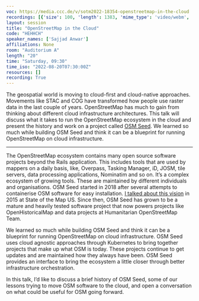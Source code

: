 ```yaml
---
voc: https://media.ccc.de/v/sotm2022-18354-openstreetmap-in-the-cloud
recordings: [{'size': 100, 'length': 1383, 'mime_type': 'video/webm', 'language': 'eng', 'filename': 'sotm2022-18354-eng-OpenStreetMap_in_the_Cloud_webm-hd.webm', 'state': 'new', 'folder': 'webm-hd', 'high_quality': True, 'width': 1920, 'height': 1080, 'updated_at': '2022-09-25T16:33:06.988+02:00', 'recording_url': 'https://cdn.media.ccc.de/events/sotm/2022/webm-hd/sotm2022-18354-eng-OpenStreetMap_in_the_Cloud_webm-hd.webm', 'url': 'https://api.media.ccc.de/public/recordings/62008', 'event_url': 'https://api.media.ccc.de/public/events/3df78372-0001-5659-b021-a2bddc10af6d', 'conference_url': 'https://api.media.ccc.de/public/conferences/sotm2022'}, {'size': 49, 'length': 1383, 'mime_type': 'video/webm', 'language': 'eng', 'filename': 'sotm2022-18354-eng-OpenStreetMap_in_the_Cloud_webm-sd.webm', 'state': 'new', 'folder': 'webm-sd', 'high_quality': False, 'width': 720, 'height': 576, 'updated_at': '2022-09-25T16:15:04.652+02:00', 'recording_url': 'https://cdn.media.ccc.de/events/sotm/2022/webm-sd/sotm2022-18354-eng-OpenStreetMap_in_the_Cloud_webm-sd.webm', 'url': 'https://api.media.ccc.de/public/recordings/62002', 'event_url': 'https://api.media.ccc.de/public/events/3df78372-0001-5659-b021-a2bddc10af6d', 'conference_url': 'https://api.media.ccc.de/public/conferences/sotm2022'}, {'size': 35, 'length': 1383, 'mime_type': 'video/mp4', 'language': 'eng', 'filename': 'sotm2022-18354-eng-OpenStreetMap_in_the_Cloud_sd.mp4', 'state': 'new', 'folder': 'h264-sd', 'high_quality': False, 'width': 720, 'height': 576, 'updated_at': '2022-09-25T16:01:10.074+02:00', 'recording_url': 'https://cdn.media.ccc.de/events/sotm/2022/h264-sd/sotm2022-18354-eng-OpenStreetMap_in_the_Cloud_sd.mp4', 'url': 'https://api.media.ccc.de/public/recordings/61996', 'event_url': 'https://api.media.ccc.de/public/events/3df78372-0001-5659-b021-a2bddc10af6d', 'conference_url': 'https://api.media.ccc.de/public/conferences/sotm2022'}, {'size': 21, 'length': 1383, 'mime_type': 'audio/mpeg', 'language': 'eng', 'filename': 'sotm2022-18354-eng-OpenStreetMap_in_the_Cloud_mp3.mp3', 'state': 'new', 'folder': 'mp3', 'high_quality': False, 'width': 0, 'height': 0, 'updated_at': '2022-09-25T15:58:21.851+02:00', 'recording_url': 'https://cdn.media.ccc.de/events/sotm/2022/mp3/sotm2022-18354-eng-OpenStreetMap_in_the_Cloud_mp3.mp3', 'url': 'https://api.media.ccc.de/public/recordings/61994', 'event_url': 'https://api.media.ccc.de/public/events/3df78372-0001-5659-b021-a2bddc10af6d', 'conference_url': 'https://api.media.ccc.de/public/conferences/sotm2022'}, {'size': 73, 'length': 1383, 'mime_type': 'video/mp4', 'language': 'eng', 'filename': 'sotm2022-18354-eng-OpenStreetMap_in_the_Cloud_hd.mp4', 'state': 'new', 'folder': 'h264-hd', 'high_quality': True, 'width': 1920, 'height': 1080, 'updated_at': '2022-09-25T15:56:38.366+02:00', 'recording_url': 'https://cdn.media.ccc.de/events/sotm/2022/h264-hd/sotm2022-18354-eng-OpenStreetMap_in_the_Cloud_hd.mp4', 'url': 'https://api.media.ccc.de/public/recordings/61992', 'event_url': 'https://api.media.ccc.de/public/events/3df78372-0001-5659-b021-a2bddc10af6d', 'conference_url': 'https://api.media.ccc.de/public/conferences/sotm2022'}]
layout: session
title: "OpenStreetMap in the Cloud"
code: "HEHHCH"
speaker_names: ['Sajjad Anwar']
affiliations: None
room: "Auditorium A"
length: "20"
time: "Saturday, 09:30"
time_iso: "2022-08-20T07:30:00Z"
resources: []
recording: True
---
```


The geospatial world is moving to cloud-first and cloud-native approaches. Movements like STAC and COG have transformed how people use raster data in the last couple of years. OpenStreetMap has much to gain from thinking about different cloud infrastructure architectures. This talk will discuss what it takes to run the OpenStreetMap ecosystem in the cloud and present the history and work on a project called [OSM Seed](https://github.com/developmentseed/osm-seed/). We learned so much while building OSM Seed and think it can be a blueprint for running OpenStreetMap on cloud infrastructure.

<hr>

The OpenStreetMap ecosystem contains many open source software projects beyond the Rails application. This includes tools that are used by mappers on a daily basis, like, Overpass, Tasking Manager, iD, JOSM, tile servers, data processing applications, Nominatim and so on. It’s a complex ecosystem of growing tools. These are maintained by different individuals and organisations. OSM Seed started in 2018 after several attempts to containerise OSM software for easy installation. [I talked about this vision](https://2015.stateofthemap.us/openstreetmap-software-for-more-than-openstreetmap) in 2015 at State of the Map US. Since then, OSM Seed has grown to be a mature and heavily tested software project that now powers projects like OpenHistoricalMap and data projects at Humanitarian OpenStreetMap Team.

We learned so much while building OSM Seed and think it can be a blueprint for running OpenStreetMap on cloud infrastructure. OSM Seed uses cloud agnostic approaches through Kubernetes to bring together projects that make up what OSM is today. These projects continue to get updates and are maintained how they always have been. OSM Seed provides an interface to bring the ecosystem a little closer through better infrastructure orchestration.

In this talk, I’d like to discuss a brief history of OSM Seed, some of our lessons trying to move OSM software to the cloud, and open a conversation on what could be useful for OSM going forward.

